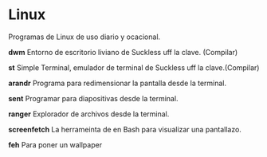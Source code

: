 # Linux
Programas de Linux de uso diario y ocacional.


__dwm__ Entorno de escritorio liviano de Suckless uff la clave. (Compilar)

__st__ Simple Terminal, emulador de terminal de Suckless uff la clave.(Compilar)

__arandr__ Programa para redimensionar la pantalla desde la terminal.

__sent__ Programar para diapositivas desde la terminal.

__ranger__ Explorador de archivos desde la terminal.

__screenfetch__ La herrameinta de en Bash para visualizar una pantallazo.

__feh__ Para poner un wallpaper
